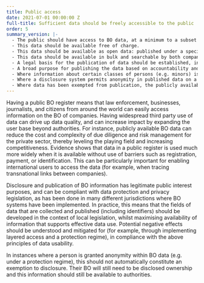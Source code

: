 ```yaml
---
title: Public access
date: 2021-07-01 00:00:00 Z
full-title: Sufficient data should be freely accessible to the public
order: 5
summary_version: |-
  - The public should have access to BO data, at a minimum to a subset that is sufficient for users to understand and use the data.
  - This data should be available free of charge.
  - This data should be available as open data: published under a specified licence which allows anyone to access, use, and share it without barriers such as identification, registration requirements, or the collection of data about users.
  - This data should be available in bulk and searchable by both company and beneficial owner.
  - A legal basis for the publication of data should be established, in line with privacy and data protection legislation, and potential negative effects of the publication of data should be understood and mitigated for.
  - A broad purpose for publishing the data based on accountability and the public interest should be specified in law.
  - Where information about certain classes of persons (e.g. minors) is exempt from publication, the exemption should be clearly defined, justified, and narrowly interpreted.
  - Where a disclosure system permits anonymity in published data on a case-by-case basis in a protection regime (for example, to mitigate personal safety risk), the grounds for granting anonymity should be clearly defined, proportionate, and fairly applied.
  - Where data has been exempted from publication, the publicly available data should note that BO information is held by authorities but has been exempt from publication.
---
```


Having a public BO register means that law enforcement, businesses, journalists, and citizens from around the world can easily access information on the BO of companies. Having widespread third party use of data can drive up data quality, and can increase impact by expanding the user base beyond authorities. For instance, publicly available BO data can reduce the cost and complexity of due diligence and risk management for the private sector, thereby leveling the playing field and increasing competitiveness. Evidence shows that data in a public register is used much more widely when it is available without use of barriers such as registration, payment, or identification. This can be particularly important for enabling international users to access the data (for example, when tracing transnational links between companies).

Disclosure and publication of BO information has legitimate public interest purposes, and can be compliant with data protection and privacy legislation, as has been done in many different jurisdictions where BO systems have been implemented. In practice, this means that the fields of data that are collected and published (including identifiers) should be developed in the context of local legislation, whilst maximising availability of information that supports effective data use. Potential negative effects should be understood and mitigated for (for example, through implementing layered access and a protection regime), in compliance with the above principles of data usability.

In instances where a person is granted anonymity within BO data (e.g. under a protection regime), this should not automatically constitute an exemption to disclosure. Their BO will still need to be disclosed ownership and this information should still be available to authorities.